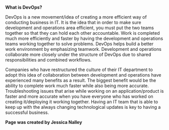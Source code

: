 **What is DevOps?**

DevOps is a new movement/idea of creating a more efficient way of conducting business in IT. 
It is the idea that in order to make sure development and operations area efficient, you must put the two teams together so 
that they can hold each other accountable. Work is completed much more efficiently and faster by having the development and 
operations teams working together to solve problems. DevOps helps build a better work environment by emphasizing teamwork. 
Development and operations collaborate more closely under the structure of DevOps due to shared responsibilities and combined workflows. 

Companies who have restructured the culture of their IT department to adopt this idea of collaboration between development and
operations have experienced many benefits as a result. The biggest benefit would be the ability to complete work much faster while
also being more accurate. Troubleshooting issues that arise while working on an application/product is faster and more accurate when
you have everyone who has worked on creating it/deploying it working together. Having an IT team that is able to keep up with the always
changing technological updates is key to having a successful business.

**Page was created by Jessica Nalley**
